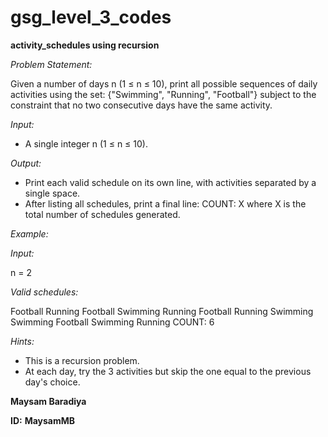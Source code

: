 # gsg_level_3_codes
**activity_schedules using recursion**

*Problem Statement:*

  Given a number of days n (1 ≤ n ≤ 10), print all possible sequences of daily activities using the set:
  {"Swimming", "Running", "Football"}
  subject to the constraint that no two consecutive days have the same activity.
  
*Input:*
  - A single integer n (1 ≤ n ≤ 10).

*Output:*
  - Print each valid schedule on its own line, with activities separated by a single space.
  - After listing all schedules, print a final line: COUNT: X where X is the total number of schedules
  generated.

*Example:*

*Input:*

n = 2

*Valid schedules:*

Football Running
Football Swimming
Running Football
Running Swimming
Swimming Football
Swimming Running
COUNT: 6

*Hints:*

  - This is a recursion problem.
  - At each day, try the 3 activities but skip the one equal to the previous day's choice.


**Maysam Baradiya**

**ID:** **MaysamMB**

